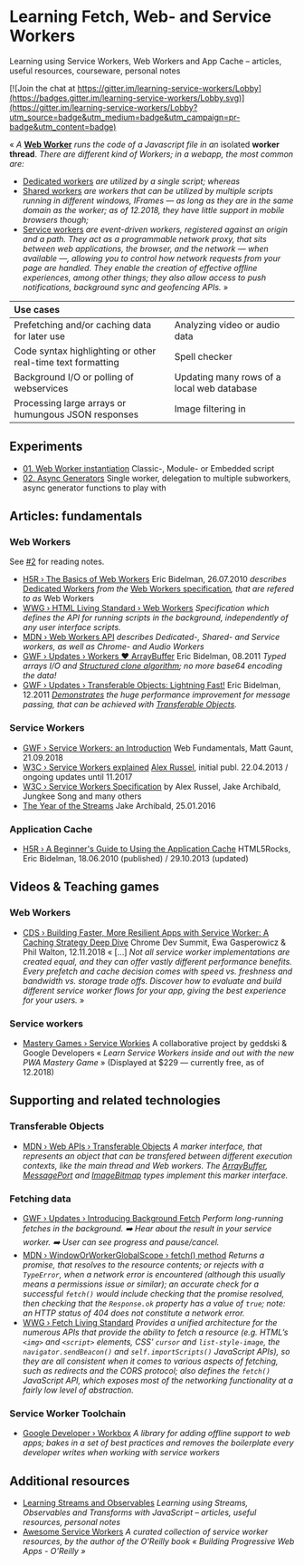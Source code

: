 # Learning Fetch, Web- and Service Workers

Learning using Service Workers, Web Workers and App Cache – articles, useful resources, courseware, personal notes

[![Join the chat at https://gitter.im/learning-service-workers/Lobby](https://badges.gitter.im/learning-service-workers/Lobby.svg)](https://gitter.im/learning-service-workers/Lobby?utm_source=badge&utm_medium=badge&utm_campaign=pr-badge&utm_content=badge)

« _A_ [**Web Worker**](https://www.html5rocks.com/en/tutorials/workers/basics/) _runs the code of a Javascript file in an_ isolated **worker thread**. _There are different kind of Workers; in a webapp, the most common are:_

* [Dedicated workers](https://developer.mozilla.org/en-US/docs/Web/API/Worker) _are utilized by a single script; whereas_
* [Shared workers](https://developer.mozilla.org/en-US/docs/Web/API/SharedWorker) _are workers that can be utilized by multiple scripts running in different windows, IFrames — as long as they are in the same domain as the worker; as of 12.2018, they have little support in mobile browsers though;_
* [Service workers](https://developer.mozilla.org/en-US/docs/Web/API/ServiceWorker) _are event-driven workers, registered against an origin and a path. They act as a programmable network proxy, that sits between web applications, the browser, and the network — when available —, allowing you to control how network requests from your page are handled. They enable the creation of effective offline experiences, among other things; they also allow access to push notifications, background sync and geofencing APIs._ »

| Use cases |   |
|:----------|---|
| Prefetching and/or caching data for later use | Analyzing video or audio data |
| Code syntax highlighting or other real-time text formatting | Spell checker |
| Background I/O or polling of webservices | Updating many rows of a local web database |
| Processing large arrays or humungous JSON responses | Image filtering in <canvas> |

## Experiments

* [01. Web Worker instantiation](experiments/01-instantiation/) Classic-, Module- or Embedded script
* [02. Async Generators](experiments/02-generators/) Single worker, delegation to multiple subworkers, async generator functions to play with

## Articles: fundamentals

### Web Workers

See [#2](../../issues/2) for reading notes.

* [H5R › The Basics of Web Workers](https://www.html5rocks.com/en/tutorials/workers/basics/) Eric Bidelman, 26.07.2010 _describes_ [Dedicated Workers](https://html.spec.whatwg.org/multipage/workers.html#dedicated-workers-and-the-worker-interface) _from the_ [Web Workers specification](https://html.spec.whatwg.org/multipage/workers.html)_, that are refered to as_ Web Workers
* [WWG › HTML Living Standard › Web Workers](https://html.spec.whatwg.org/multipage/workers.html) _Specification which defines the API for running scripts in the background, independently of any user interface scripts._
* [MDN › Web Workers API](https://developer.mozilla.org/en-US/docs/Web/API/Web_Workers_API) _describes Dedicated-, Shared- and Service workers, as well as Chrome- and Audio Workers_
* [GWF › Updates › Workers ♥ ArrayBuffer](https://developers.google.com/web/updates/2011/09/Workers-ArrayBuffer) Eric Bidelman, 08.2011
  _Typed arrays I/O and [Structured clone algorithm](https://developer.mozilla.org/en-US/docs/Web/API/Web_Workers_API/Structured_clone_algorithm); no more base64 encoding the data!_
* [GWF › Updates › Transferable Objects: Lightning Fast!](https://developers.google.com/web/updates/2011/12/Transferable-Objects-Lightning-Fast) Eric Bidelman, 12.2011 _[Demonstrates](http://html5-demos.appspot.com/static/workers/transferables/index.html) the huge performance improvement for message passing, that can be achieved with [Transferable Objects](https://developer.mozilla.org/en-US/docs/Web/API/Transferable)._

### Service Workers

* [GWF › Service Workers: an Introduction](https://developers.google.com/web/fundamentals/primers/service-workers/) Web Fundamentals, Matt Gaunt, 21.09.2018
* [W3C › Service Workers explained](https://github.com/w3c/ServiceWorker/blob/master/explainer.md) [Alex Russel](https://github.com/slightlyoff), initial publ. 22.04.2013 / ongoing updates until 11.2017
* [W3C › Service Workers Specification](https://github.com/w3c/ServiceWorker) by Alex Russel, Jake Archibald, Jungkee Song and many others
* [The Year of the Streams](https://jakearchibald.com/2016/streams-ftw/) Jake Archibald, 25.01.2016

### Application Cache

* [H5R › A Beginner's Guide to Using the Application Cache](https://www.html5rocks.com/en/tutorials/appcache/beginner/) HTML5Rocks, Eric Bidelman, 18.06.2010 (published) / 29.10.2013 (updated)

## Videos & Teaching games

### Web Workers

* [CDS › Building Faster, More Resilient Apps with Service Worker: A Caching Strategy Deep Dive](https://developer.chrome.com/devsummit/schedule/caching-strategies) Chrome Dev Summit, Ewa Gasperowicz & Phil Walton, 12.11.2018 « […] _Not all service worker implementations are created equal, and they can offer vastly different performance benefits. Every prefetch and cache decision comes with speed vs. freshness and bandwidth vs. storage trade offs. Discover how to evaluate and build different service worker flows for your app, giving the best experience for your users._ »

### Service workers

* [Mastery Games › Service Workies](https://serviceworkies.mastery.games/) A collaborative project by geddski & Google Developers « _Learn Service Workers inside and out with the new PWA Mastery Game_ » (Displayed at $229 — currently free, as of 12.2018)

## Supporting and related technologies

### Transferable Objects

* [MDN › Web APIs › Transferable Objects](https://developer.mozilla.org/en-US/docs/Web/API/Transferable) _A marker interface, that represents an object that can be transfered between different execution contexts, like the main thread and Web workers. The [ArrayBuffer](https://developer.mozilla.org/en-US/docs/Web/JavaScript/Reference/Global_Objects/ArrayBuffer), [MessagePort](https://developer.mozilla.org/en-US/docs/Web/API/MessagePort) and [ImageBitmap](https://developer.mozilla.org/en-US/docs/Web/API/ImageBitmap) types implement this marker interface._

### Fetching data

* [GWF › Updates › Introducing Background Fetch](https://developers.google.com/web/updates/2018/12/background-fetch) _Perform long-running fetches in the background. ➡️ Hear about the result in your service worker. ➡️ User can see progress and pause/cancel._
* [MDN › WindowOrWorkerGlobalScope › fetch() method](https://developer.mozilla.org/en-US/docs/Web/API/WindowOrWorkerGlobalScope/fetch) _Returns a promise, that resolves to the resource contents; or rejects with a `TypeError`, when a network error is encountered (although this usually means a permissions issue or similar); an accurate check for a successful `fetch()` would include checking that the promise resolved, then checking that the `Response.ok` property has a value of `true`; note: an HTTP status of 404 does not constitute a network error._
* [WWG › Fetch Living Standard](https://fetch.spec.whatwg.org/) _Provides a unified architecture for the numerous APIs that provide the ability to fetch a resource (e.g. HTML’s `<img>` and `<script>` elements, CSS' `cursor` and `list-style-image`, the `navigator.sendBeacon()` and `self.importScripts()` JavaScript APIs), so they are all consistent when it comes to various aspects of fetching, such as redirects and the CORS protocol; also defines the `fetch()` JavaScript API, which exposes most of the networking functionality at a fairly low level of abstraction._

### Service Worker Toolchain

* [Google Developer › Workbox](https://developers.google.com/web/tools/workbox/) _A library for adding offline support to web apps; bakes in a set of best practices and removes the boilerplate every developer writes when working with service workers_

## Additional resources

* [Learning Streams and Observables](https://github.com/olange/learning-streams) _Learning using Streams, Observables and Transforms with JavaScript – articles, useful resources, personal notes_
* [Awesome Service Workers](https://github.com/TalAter/awesome-service-workers) _A curated collection of service worker resources, by the author of the O'Reilly book « Building Progressive Web Apps - O'Reilly »_
